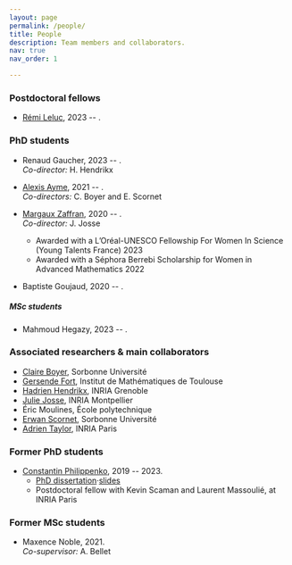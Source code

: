 ```yaml
---
layout: page
permalink: /people/
title: People
description: Team members and collaborators.
nav: true
nav_order: 1

---
```


### Postdoctoral fellows

- [Rémi Leluc](https://remileluc.github.io/), 2023 -- .

### PhD students

- Renaud Gaucher, 2023 -- .  
_Co-director:_ H. Hendrikx

- [Alexis Ayme](https://alexisayme.github.io/), 2021 -- .  
_Co-directors:_ C. Boyer and E. Scornet

- [Margaux Zaffran](https://mzaffran.github.io/), 2020 -- .  
_Co-director:_ J. Josse
    - Awarded with a L’Oréal-UNESCO Fellowship For Women In Science (Young Talents France) 2023
    - Awarded with a Séphora Berrebi Scholarship for Women in Advanced Mathematics 2022

- Baptiste Goujaud, 2020 -- .

##### MSc students

- Mahmoud Hegazy, 2023 -- .

### Associated researchers & main collaborators

- [Claire Boyer](https://perso.lpsm.paris/~cboyer/), Sorbonne Université
- [Gersende Fort](https://perso.math.univ-toulouse.fr/gfort/), Institut de Mathématiques de Toulouse
- [Hadrien Hendrikx](https://www.di.ens.fr/hadrien.hendrikx/), INRIA Grenoble
- [Julie Josse](http://juliejosse.com/), INRIA Montpellier
- Éric Moulines, École polytechnique
- [Erwan Scornet](https://erwanscornet.github.io/), Sorbonne Université
- [Adrien Taylor](https://adrientaylor.github.io/), INRIA Paris

### Former PhD students

- [Constantin Philippenko](https://philipco.github.io/), 2019 -- 2023.
    - [PhD dissertation](https://philipco.github.io/files/PhD/thesis_constantin_philippenko.pdf)·[slides](https://philipco.github.io/files/PhD/2023_09-thesis_defense.pdf)
    - Postdoctoral fellow with Kevin Scaman and Laurent Massoulié, at INRIA Paris

### Former MSc students

- Maxence Noble, 2021.  
_Co-supervisor:_ A. Bellet
